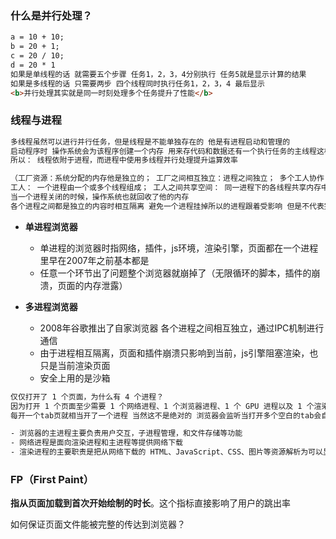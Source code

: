 ### 什么是并行处理？

```html
a = 10 + 10;
b = 20 + 1;
c = 20 / 10;
d = 20 * 1
如果是单线程的话 就需要五个步骤 任务1，2，3，4分别执行 任务5就是显示计算的结果
如果是多线程的话 只需要两步 四个线程同时执行任务1，2，3，4 最后显示
<b>并行处理其实就是同一时刻处理多个任务提升了性能</b>
```

### 线程与进程

```html
多线程虽然可以进行并行任务，但是线程是不能单独存在的 他是有进程启动和管理的
启动程序时 操作系统会为该程序创建一个内存 用来存代码和数据还有一个执行任务的主线程这样的一个运行环境就叫进程
所以： 线程依附于进程，而进程中使用多线程并行处理提升运算效率

（工厂资源：系统分配的内存他是独立的； 工厂之间相互独立：进程之间独立； 多个工人协作： 多线程进行任务； 一个或多个
工人： 一个进程由一个或多个线程组成； 工人之间共享空间： 同一进程下的各线程共享内存中的代码数据）
当一个进程关闭的时候，操作系统也就回收了他的内存
各个进程之间都是独立的内容时相互隔离 避免一个进程挂掉所以的进程跟着受影响 但是不代表完全不可以跨进程通信（IPC机制？？？？）
```

- **单进程浏览器**
  - 单进程的浏览器时指网络，插件，js环境，渲染引擎，页面都在一个进程里早在2007年之前基本都是
  - 任意一个环节出了问题整个浏览器就崩掉了（无限循环的脚本，插件的崩溃，页面的内存泄露）

- **多进程浏览器**
  - 2008年谷歌推出了自家浏览器 各个进程之间相互独立，通过IPC机制进行通信
  - 由于进程相互隔离，页面和插件崩溃只影响到当前，js引擎阻塞渲染，也只是当前渲染页面
  - 安全上用的是沙箱

```html
仅仅打开了 1 个页面，为什么有 4 个进程？
因为打开 1 个页面至少需要 1 个网络进程、1 个浏览器进程、1 个 GPU 进程以及 1 个渲染进程，共 4 个；如果打开的页面有运行插件的话，还需要再加上 1 个插件进程。
每开一个tab页就相当开了一个进程 当然这不是绝对的 浏览器会监听当打开多个空白的tab会自动合并在一起

- 浏览器的主进程主要负责用户交互，子进程管理，和文件存储等功能
- 网络进程是面向渲染进程和主进程等提供网络下载
- 渲染进程的主要职责是把从网络下载的 HTML、JavaScript、CSS、图片等资源解析为可以显示和交互的页面。因为渲染进程所有的内容都是通过网络获取的，会存在一些恶意代码利用浏览器漏洞对系统进行攻击，所以运行在渲染进程里面的代码是不被信任的。这也是为什么 Chrome 会让渲染进程运行在安全沙箱里，就是为了保证系统的安全。
```

### FP（First Paint）

**指从页面加载到首次开始绘制的时长**。这个指标直接影响了用户的跳出率

如何保证页面文件能被完整的传达到浏览器？